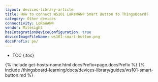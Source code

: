 ```yaml
---
layout: devices-library-article
title: How to connect WS101 LoRaWAN® Smart Button to ThingsBoard?
category: Other devices
connectivity: LoRaWAN®
vendor: Milesight
hasIntegrationDeviceConfiguration: true
deviceImageFileName: ws101-smart-button.png
docsPrefix: pe/
---
```


* TOC
{:toc}

{% include get-hosts-name.html docsPrefix=page.docsPrefix %}
{% include /thingsboard-learning/docs/devices-library/guides/ws101-smart-button.md %}
